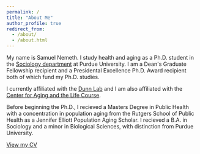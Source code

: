```yaml
---
permalink: /
title: "About Me"
author_profile: true
redirect_from: 
  - /about/
  - /about.html
---
```


My name is Samuel Nemeth. I study health and aging as a Ph.D. student in the [Sociology department](https://www.cla.purdue.edu/academic/sociology/index.html) at Purdue University. I am a Dean's Graduate Fellowship recipient and a Presidental Excellence Ph.D. Award recipient both of which fund my Ph.D. studies.

I currently affiliated with the [Dunn Lab](https://www.thedunnlab.com) and I am also affiliated with the [Center for Aging and the Life Course](https://www.purdue.edu/aging/).

Before beginning the Ph.D., I recieved a Masters Degree in Public Health with a concentration in population aging from the Rutgers School of Public Health as a Jennifer Elliott Population Aging Scholar. I recieved a B.A. in Sociology and a minor in Biological Sciences, with distinction from Purdue University.

[View my CV](CV.pdf) 
